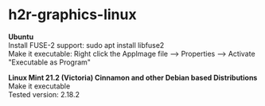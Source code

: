 # h2r-graphics-linux

<p><b>Ubuntu</b><br>
Install FUSE-2 support: sudo apt install libfuse2<br>
Make it executable: Right click the AppImage file --> Properties --> Activate "Executable as Program"<br>
<p><b>Linux Mint 21.2 (Victoria) Cinnamon and other Debian based Distributions</b><br>
Make it executable<br>
Tested version: 2.18.2</p>
